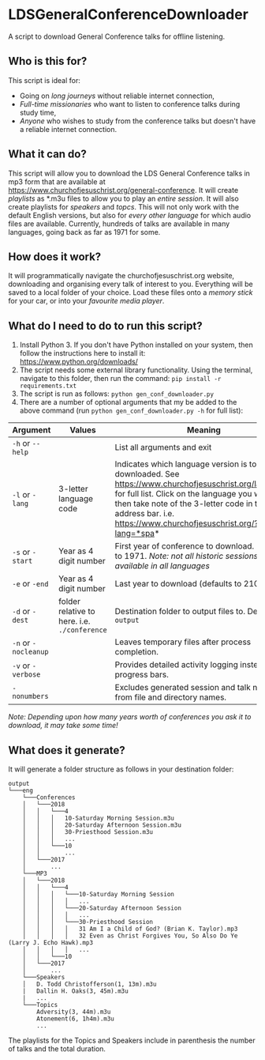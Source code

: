 # LDSGeneralConferenceDownloader
A script to download General Conference talks for offline listening.

## Who is this for?
This script is ideal for:
 - Going on *long journeys* without reliable internet connection,
 - *Full-time missionaries* who want to listen to conference talks during study time,
 - *Anyone* who wishes to study from the conference talks but doesn't have a reliable internet connection.
  
## What it can do?
This script will allow you to download the LDS General Conference talks in mp3 form that are available at https://www.churchofjesuschrist.org/general-conference.
It will create *playlists* as *.m3u files to allow you to play an *entire session*. 
It will also create playlists for *speakers* and *topcs*.
This will not only work with the default English versions, but also for *every other language* for which audio files are available.
Currently, hundreds of talks are available in many languages, going back as far as 1971 for some.

## How does it work?
It will programmatically navigate the churchofjesuschrist.org website, downloading and organising every talk of interest to you.
Everything will be saved to a local folder of your choice. 
Load these files onto a *memory stick* for your car, or into your *favourite media player*. 

## What do I need to do to run this script?
1. Install Python 3. If you don't have Python installed on your system, then follow the instructions here to install it: https://www.python.org/downloads/
2. The script needs some external library functionality. Using the terminal, navigate to this folder, then run the command:
`pip install -r requirements.txt`
3. The script is run as follows:
`python gen_conf_downloader.py`
4. There are a number of optional arguments that my be added to the above command (run `python gen_conf_downloader.py -h`
 for full list):

|Argument|Values|Meaning|
|--------|------|-------|
|`-h` or `--help`| |List all arguments and exit|
|`-l` or `-lang`| 3-letter language code|Indicates which language version is to be downloaded. See https://www.churchofjesuschrist.org/languages for full list. Click on the language you want, then take note of the 3-letter code in the address bar. i.e. https://www.churchofjesuschrist.org/?lang=*spa*|
|`-s` or `-start`|Year as 4 digit number|First year of conference to download. Defaults to 1971. _Note: not all historic sessions are available in all languages_|
|`-e` or `-end`|Year as 4 digit number|Last year to download (defaults to 2100).|
|`-d` or `-dest`|folder relative to here. i.e. `./conference`|Destination folder to output files to. Defaults to `output`|
|`-n` or `-nocleanup`| |Leaves temporary files after process completion.|
|`-v` or `-verbose`| |Provides detailed activity logging instead of progress bars.|
|`-nonumbers`| |Excludes generated session and talk numbers from file and directory names.|

 _Note: Depending upon how many years worth of conferences you ask it to download, it may take some time!_

## What does it generate?
It will generate a folder structure as follows in your destination folder:
```
output
└───eng
    └───Conferences
    │   └───2018
    │   │   └───4
    │   │   │   10-Saturday Morning Session.m3u
    │   │   │   20-Saturday Afternoon Session.m3u
    │   │   │   30-Priesthood Session.m3u
    │   │   │   ...
    │   │   └───10
    │   │       ...
    │   └───2017
    │       ...
    └───MP3
    │   └───2018
    │   │   └───4
    │   │   │   └───10-Saturday Morning Session
    │   │   │   │   ...
    │   │   │   └───20-Saturday Afternoon Session
    │   │   │   │   ...
    │   │   │   └───30-Priesthood Session
    │   │   │   │   31 Am I a Child of God? (Brian K. Taylor).mp3
    │   │   │   │   32 Even as Christ Forgives You, So Also Do Ye (Larry J. Echo Hawk).mp3
    │   │   │   │   ...
    │   │   └───10
    │   └───2017
    │       ...
    └───Speakers
    │   D. Todd Christofferson(1, 13m).m3u
    |   Dallin H. Oaks(3, 45m).m3u
    |   ...
    └───Topics
        Adversity(3, 44m).m3u
        Atonement(6, 1h4m).m3u
        ...
```        
The playlists for the Topics and Speakers include in parenthesis the number of talks and the total duration.
